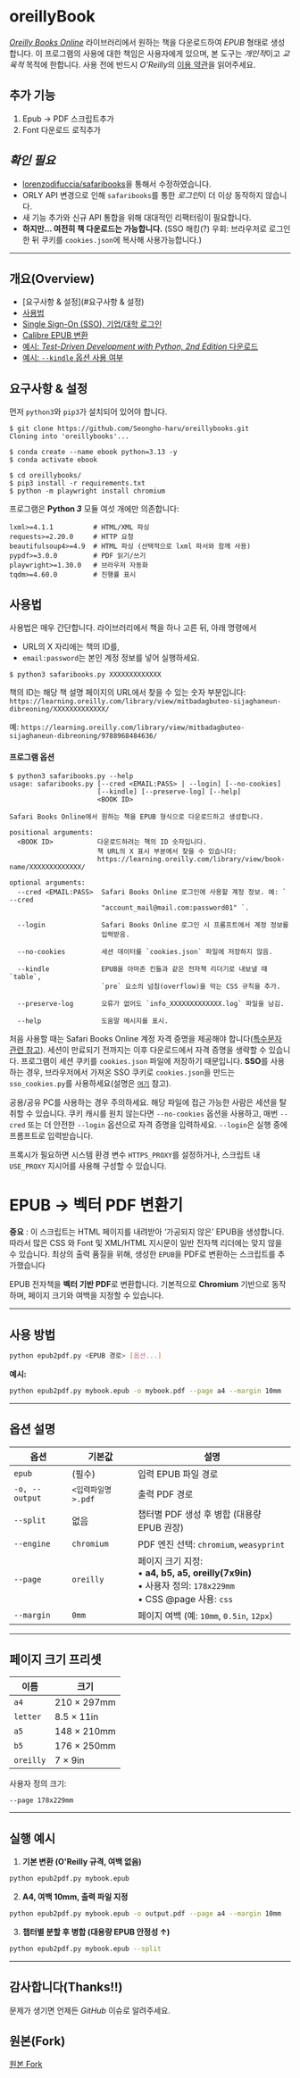 # oreillyBook

[_Oreilly Books Online_](https://www.oreilly.com/) 라이브러리에서 원하는 책을 다운로드하여 _EPUB_ 형태로 생성합니다.
이 프로그램의 사용에 대한 책임은 사용자에게 있으며, 본 도구는 *개인적*이고 _교육적_ 목적에 한합니다.
사용 전에 반드시 *O'Reilly*의 [이용 약관](https://learning.oreilly.com/terms/)을 읽어주세요.

## 추가 기능
1. Epub -> PDF 스크립트추가
2. Font 다운로드 로직추가

## _확인 필요_
- [lorenzodifuccia/safaribooks](https://github.com/lorenzodifuccia/safaribooks.git)을 통해서 수정하였습니다.
- ORLY API 변경으로 인해 `safaribooks`를 통한 *로그인*이 더 이상 동작하지 않습니다.
- 새 기능 추가와 신규 API 통합을 위해 대대적인 리팩터링이 필요합니다.
- **하지만… 여전히 책 다운로드는 가능합니다.**
  (SSO 해킹(?) 우회: 브라우저로 로그인한 뒤 쿠키를 `cookies.json`에 복사해 사용가능합니다.)

---

## 개요(Overview)

- [요구사항 & 설정](#요구사항 & 설정)
- [사용법](#사용법)
- [Single Sign-On (SSO), 기업/대학 로그인](https://github.com/lorenzodifuccia/safaribooks/issues/150#issuecomment-555423085)
- [Calibre EPUB 변환](https://github.com/lorenzodifuccia/safaribooks#calibre-epub-conversion)
- [예시: _Test-Driven Development with Python, 2nd Edition_ 다운로드](#download-test-driven-development-with-python-2nd-edition)
- [예시: `--kindle` 옵션 사용 여부](#use-or-not-the---kindle-option)

## 요구사항 & 설정

먼저 `python3`와 `pip3`가 설치되어 있어야 합니다.

```shell
$ git clone https://github.com/Seongho-haru/oreillybooks.git
Cloning into 'oreillybooks'...

$ conda create --name ebook python=3.13 -y
$ conda activate ebook

$ cd oreillybooks/
$ pip3 install -r requirements.txt
$ python -m playwright install chromium

```

프로그램은 **Python _3_** 모듈 여섯 개에만 의존합니다:

```python3
lxml>=4.1.1          # HTML/XML 파싱
requests>=2.20.0     # HTTP 요청
beautifulsoup4>=4.9  # HTML 파싱 (선택적으로 lxml 파서와 함께 사용)
pypdf>=3.0.0         # PDF 읽기/쓰기
playwright>=1.30.0   # 브라우저 자동화
tqdm>=4.60.0         # 진행률 표시
```

## 사용법

사용법은 매우 간단합니다. 라이브러리에서 책을 하나 고른 뒤, 아래 명령에서

- URL의 X 자리에는 책의 ID를,
- `email:password`는 본인 계정 정보를
  넣어 실행하세요.

```shell
$ python3 safaribooks.py XXXXXXXXXXXXX
```

책의 ID는 해당 책 설명 페이지의 URL에서 찾을 수 있는 숫자 부분입니다:
`https://learning.oreilly.com/library/view/mitbadagbuteo-sijaghaneun-dibreoning/XXXXXXXXXXXXX/`

예: `https://learning.oreilly.com/library/view/mitbadagbuteo-sijaghaneun-dibreoning/9788968484636/`

#### 프로그램 옵션

```shell
$ python3 safaribooks.py --help
usage: safaribooks.py [--cred <EMAIL:PASS> | --login] [--no-cookies]
                      [--kindle] [--preserve-log] [--help]
                      <BOOK ID>

Safari Books Online에서 원하는 책을 EPUB 형식으로 다운로드하고 생성합니다.

positional arguments:
  <BOOK ID>           다운로드하려는 책의 ID 숫자입니다.
                      책 URL의 X 표시 부분에서 찾을 수 있습니다:
                      https://learning.oreilly.com/library/view/book-name/XXXXXXXXXXXXX/

optional arguments:
  --cred <EMAIL:PASS>  Safari Books Online 로그인에 사용할 계정 정보. 예: ` --cred
                       "account_mail@mail.com:password01" `.

  --login              Safari Books Online 로그인 시 프롬프트에서 계정 정보를
                       입력받음.

  --no-cookies         세션 데이터를 `cookies.json` 파일에 저장하지 않음.

  --kindle             EPUB을 아마존 킨들과 같은 전자책 리더기로 내보낼 때 `table`,
                       `pre` 요소의 넘침(overflow)을 막는 CSS 규칙을 추가.

  --preserve-log       오류가 없어도 `info_XXXXXXXXXXXXX.log` 파일을 남김.

  --help               도움말 메시지를 표시.

```

처음 사용할 때는 Safari Books Online 계정 자격 증명을 제공해야 합니다([특수문자 관련 참고](../../issues/15)).
세션이 만료되기 전까지는 이후 다운로드에서 자격 증명을 생략할 수 있습니다. 프로그램이 세션 쿠키를 `cookies.json` 파일에 저장하기 때문입니다.
**SSO**를 사용하는 경우, 브라우저에서 가져온 SSO 쿠키로 `cookies.json`을 만드는 `sso_cookies.py`를 사용하세요(설명은 [`여기`](../../issues/150#issuecomment-555423085) 참고).

공용/공유 PC를 사용하는 경우 주의하세요. 해당 파일에 접근 가능한 사람은 세션을 탈취할 수 있습니다.
쿠키 캐시를 원치 않는다면 `--no-cookies` 옵션을 사용하고, 매번 `--cred` 또는 더 안전한 `--login` 옵션으로 자격 증명을 입력하세요. `--login`은 실행 중에 프롬프트로 입력받습니다.

프록시가 필요하면 시스템 환경 변수 `HTTPS_PROXY`를 설정하거나, 스크립트 내 `USE_PROXY` 지시어를 사용해 구성할 수 있습니다.

# EPUB → 벡터 PDF 변환기

**중요** : 이 스크립트는 HTML 페이지를 내려받아 ‘가공되지 않은’ EPUB을 생성합니다. 따라서 많은 CSS 와 Font 및 XML/HTML 지시문이 일반 전자책 리더에는 맞지 않을 수 있습니다. 최상의 출력 품질을 위해, 생성한 `EPUB`을 PDF로 변환하는 스크립트를 추가했습니다

EPUB 전자책을 **벡터 기반 PDF**로 변환합니다.
기본적으로 **Chromium** 기반으로 동작하며, 페이지 크기와 여백을 지정할 수 있습니다.

---

## 사용 방법

```bash
python epub2pdf.py <EPUB 경로> [옵션...]
```

**예시:**

```bash
python epub2pdf.py mybook.epub -o mybook.pdf --page a4 --margin 10mm
```

---

## 옵션 설명

| 옵션           | 기본값             | 설명                                                                                                           |
| -------------- | ------------------ | -------------------------------------------------------------------------------------------------------------- |
| `epub`         | (필수)             | 입력 EPUB 파일 경로                                                                                            |
| `-o, --output` | `<입력파일명>.pdf` | 출력 PDF 경로                                                                                                  |
| `--split`      | 없음               | 챕터별 PDF 생성 후 병합 (대용량 EPUB 권장)                                                                     |
| `--engine`     | `chromium`         | PDF 엔진 선택: `chromium`, `weasyprint`                                                                        |
| `--page`       | `oreilly`          | 페이지 크기 지정:<br>• **a4, b5, a5, oreilly(7x9in)**<br>• 사용자 정의: `178x229mm`<br>• CSS @page 사용: `css` |
| `--margin`     | `0mm`              | 페이지 여백 (예: `10mm`, `0.5in`, `12px`)                                                                      |

---

## 페이지 크기 프리셋

| 이름      | 크기        |
| --------- | ----------- |
| `a4`      | 210 × 297mm |
| `letter`  | 8.5 × 11in  |
| `a5`      | 148 × 210mm |
| `b5`      | 176 × 250mm |
| `oreilly` | 7 × 9in     |

사용자 정의 크기:

```
--page 178x229mm
```

---

## 실행 예시

1. **기본 변환 (O'Reilly 규격, 여백 없음)**

```bash
python epub2pdf.py mybook.epub
```

2. **A4, 여백 10mm, 출력 파일 지정**

```bash
python epub2pdf.py mybook.epub -o output.pdf --page a4 --margin 10mm
```

3. **챕터별 분할 후 병합 (대용량 EPUB 안정성 ↑)**

```bash
python epub2pdf.py mybook.epub --split
```

---

## 감사합니다(Thanks!!)

문제가 생기면 언제든 _GitHub_ 이슈로 알려주세요.

## 원본(Fork)

[원본 Fork](https://github.com/lorenzodifuccia/safaribooks)


